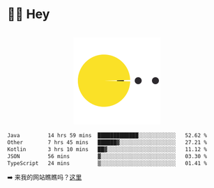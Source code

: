 
# 👋🏻 Hey
<div align="center">
	<br>
	<img src="https://raw.githubusercontent.com/Aniket965/Aniket965/master/pacman.svg?sanitize=true" width="200" height="200">
	<br>
</div>

<!--START_SECTION:waka-->

```text
Java         14 hrs 59 mins  █████████████░░░░░░░░░░░░   52.62 %
Other        7 hrs 45 mins   ██████▓░░░░░░░░░░░░░░░░░░   27.21 %
Kotlin       3 hrs 10 mins   ██▓░░░░░░░░░░░░░░░░░░░░░░   11.12 %
JSON         56 mins         ▓░░░░░░░░░░░░░░░░░░░░░░░░   03.30 %
TypeScript   24 mins         ▒░░░░░░░░░░░░░░░░░░░░░░░░   01.41 %
```

<!--END_SECTION:waka-->

 ➡️  来我的网站瞧瞧吗？[这里](https://www.shaolongfei.com)
